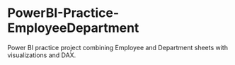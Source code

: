 # PowerBI-Practice-EmployeeDepartment
Power BI practice project combining Employee and Department sheets with visualizations and DAX.
